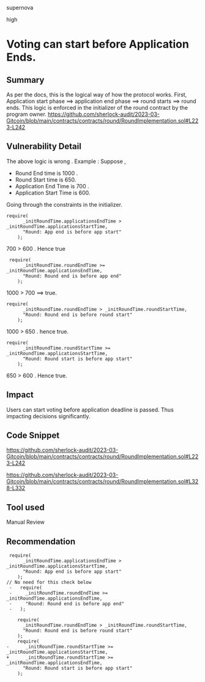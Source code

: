 supernova

high

# Voting can start before Application Ends.

## Summary
As per the docs, this is the logical way of how the protocol works. 
First, Application start  phase ==> application end phase  ==> round starts ==> round ends.
This logic is enforced in the initializer of the round contract by the program owner. 
https://github.com/sherlock-audit/2023-03-Gitcoin/blob/main/contracts/contracts/round/RoundImplementation.sol#L223-L242


## Vulnerability Detail
The above logic is wrong . 
Example : 
Suppose , 
- Round End time is 1000 .
- Round Start time is 650.
- Application End Time is 700 . 
- Application Start Time is 600.

Going through the constraints in the initializer. 

```solidity
require(
      _initRoundTime.applicationsEndTime > _initRoundTime.applicationsStartTime,
      "Round: App end is before app start"
    );
```

700 > 600 . Hence true


```solidity
 require(
      _initRoundTime.roundEndTime >= _initRoundTime.applicationsEndTime,
      "Round: Round end is before app end"
    );
```
1000 > 700 ==> true.

```solidity
require(
      _initRoundTime.roundEndTime > _initRoundTime.roundStartTime,
      "Round: Round end is before round start"
    );
```
1000 > 650 . hence true.

```solidity
require(
      _initRoundTime.roundStartTime >= _initRoundTime.applicationsStartTime,
      "Round: Round start is before app start"
    );
```
650 > 600 . Hence true.

## Impact
Users can start voting before application deadline is passed. Thus impacting decisions significantly.
## Code Snippet
https://github.com/sherlock-audit/2023-03-Gitcoin/blob/main/contracts/contracts/round/RoundImplementation.sol#L223-L242

https://github.com/sherlock-audit/2023-03-Gitcoin/blob/main/contracts/contracts/round/RoundImplementation.sol#L328-L332
## Tool used

Manual Review

## Recommendation
```solidity
 require(
      _initRoundTime.applicationsEndTime > _initRoundTime.applicationsStartTime,
      "Round: App end is before app start"
    );
// No need for this check below
 -   require(
 -     _initRoundTime.roundEndTime >= _initRoundTime.applicationsEndTime,
 -     "Round: Round end is before app end"
 -   );
 
    require(
      _initRoundTime.roundEndTime > _initRoundTime.roundStartTime,
      "Round: Round end is before round start"
    );
    require(
-      _initRoundTime.roundStartTime >= _initRoundTime.applicationsStartTime,
+      _initRoundTime.roundStartTime >= _initRoundTime.applicationsEndTime,
      "Round: Round start is before app start"
    );

```